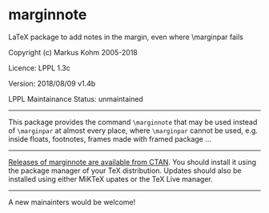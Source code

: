 # marginnote
LaTeX package to add notes in the margin, even where \marginpar fails

Copyright (c) Markus Kohm 2005-2018

Licence: LPPL 1.3c

Version: 2018/08/09 v1.4b

LPPL Maintainance Status: unmaintained

---

This package provides the command `\marginnote` that may be used instead of
`\marginpar` at almost every place, where `\marginpar` cannot be used,
e.g. inside floats, footnotes, frames made with framed package …

---

[Releases of marginnote are available from
CTAN](https://www.ctan.org/pkg/marginnote). You should install it using the
package manager of your TeX distribution. Updates should also be installed
using either MiKTeX upates or the TeX Live manager.

---

A new mainainters would be welcome!
